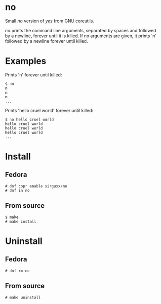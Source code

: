# no

Small _no_ version of [_yes_](https://www.gnu.org/software/coreutils/manual/html_node/yes-invocation.html) from GNU coreutils.

_no_ prints the command line arguments, separated by spaces and followed by a newline, forever until it is killed. If no arguments are given, it prints 'n' followed by a newline forever until killed.

# Examples

Prints 'n' forever until killed:

```
$ no
n
n
n
...
```

Prints 'hello cruel world' forever until killed:

```
$ no hello cruel world
hello cruel world
hello cruel world
hello cruel world
...
```

# Install

## Fedora

```
# dnf copr enable sirguxx/no
# dnf in no
```

## From source

```
$ make
# make install
```

# Uninstall

## Fedora

```
# dnf rm no
```

## From source

```
# make uninstall
```
